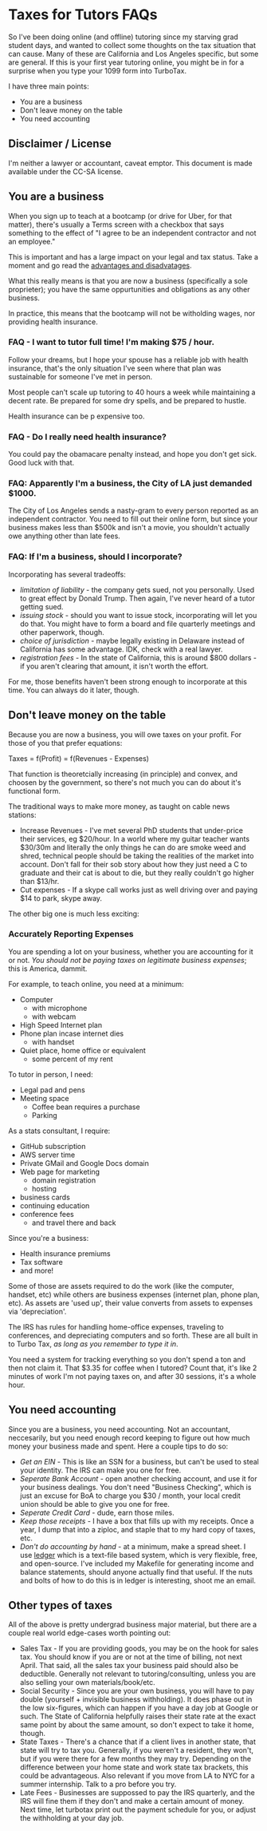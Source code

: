 # Taxes for Tutors FAQs

So I've been doing online (and offline) tutoring since my starving grad student
days, and wanted to collect some thoughts on the tax situation that can cause.
Many of these are California and Los Angeles specific, but some are general. If
this is your first year tutoring online, you might be in for a surprise when
you type your 1099 form into TurboTax.

I have three main points:

  * You are a business
  * Don't leave money on the table
  * You need accounting

## Disclaimer / License

I'm neither a lawyer or accountant, caveat emptor. This document is made
available under the CC-SA license.

## You are a business

  When you sign up to teach at a bootcamp (or drive for Uber, for that matter),
 there's usually a Terms screen with a checkbox that says something to the
effect of "I agree to be an independent contractor and not an employee."

This is important and has a large impact on your legal and tax status. Take a
 moment and go read the [advantages and
disadvatages](https://en.wikipedia.org/wiki/Independent_contractor#Advantages_and_disadvantages_to_contractors).

What this really means is that you are now a business (specifically a sole
proprieter); you have the same oppurtunities and obligations as any other
business.

In practice, this means that the bootcamp will not be witholding wages, nor
providing health insurance.

### FAQ - I want to tutor full time! I'm making $75 / hour.

Follow your dreams, but I hope your spouse has a reliable job with health
insurance, that's the only situation I've seen where that plan was sustainable
for someone I've met in person.

 Most people can't scale up tutoring to 40 hours a week while maintaining a
decent rate. Be prepared for some dry spells, and be prepared to hustle.

  Health insurance can be p expensive too.

### FAQ - Do I really need health insurance?

You could pay the obamacare penalty instead, and hope you don't get sick. Good
luck with that.

### FAQ: Apparently I'm a business, the City of LA just demanded $1000.

The City of Los Angeles sends a nasty-gram to every person reported as an
independent contractor. You need to fill out their online form, but since your
business makes less than $500k and isn't a movie, you shouldn't actually owe
anything other than late fees.

### FAQ: If I'm a business, should I incorporate?

Incorporating has several tradeoffs:

  * *limitation of liability* - the company gets sued, not you personally.
    Used to great effect by Donald Trump. Then again, I've never heard of a
tutor getting sued.
  * *issuing stock* - should you want to issue stock, incorporating will let
    you do that. You might have to form a board and file quarterly meetings and
other paperwork, though.
  * *choice of jurisdiction* - maybe legally existing in Delaware instead of
    California has some advantage. IDK, check with a real lawyer.
  * *registration fees* - In the state of California, this is around $800
    dollars - if you aren't clearing that amount, it isn't worth the effort.

For me, those benefits haven't been strong enough to incorporate at this time.
You can always do it later, though.

## Don't leave money on the table

Because you are now a business, you will owe taxes on your profit. For those of
you that prefer equations:

Taxes = f(Profit) = f(Revenues - Expenses)

That function is theoretcially increasing (in principle) and convex, and
choosen by the government, so there's not much you can do about it's functional
form.

The traditional ways to make more money, as taught on cable news stations:

  * Increase Revenues - I've met several PhD students that under-price their
    services, eg $20/hour. In a world where my guitar teacher wants $30/30m and
literally the only things he can do are smoke weed and shred, technical people
should be taking the realities of the market into account. Don't fall for their
sob story about how they just need a C to graduate and their cat is about to
die, but they really couldn't go higher than $13/hr.
  * Cut expenses - If a skype call works just as well driving over and paying
    $14 to park, skype away.

The other big one is much less exciting:


### Accurately Reporting Expenses

You are spending a lot on your business, whether you are accounting for it or
not. *You should not be paying taxes on legitimate business expenses*; this is
America, dammit.

For example, to teach online, you need at a minimum:

  * Computer
    * with microphone
    * with webcam
  * High Speed Internet plan
  * Phone plan incase internet dies
    * with handset
  * Quiet place, home office or equivalent
    * some percent of my rent


To tutor in person, I need:

  * Legal pad and pens
  * Meeting space
    * Coffee bean requires a purchase
    * Parking

As a stats consultant, I require:

  * GitHub subscription
  * AWS server time
  * Private GMail and Google Docs domain
  * Web page for marketing
    * domain registration
    * hosting
  * business cards
  * continuing education
  * conference fees
    * and travel there and back

Since you're a business:

  * Health insurance premiums
  * Tax software
  * and more!

Some of those are assets required to do the work (like the computer, handset,
  etc) while others are business expenses (internet plan, phone plan, etc). As
assets are 'used up', their value converts from assets to expenses via
'depreciation'.

The IRS has rules for handling home-office expenses, traveling to conferences,
  and depreciating computers and so forth. These are all built in to Turbo Tax,
*as long as you remember to type it in*.

You need a system for tracking everything so you don't spend a ton and then not
  claim it. That $3.35 for coffee when I tutored? Count that, it's like 2
minutes of work I'm not paying taxes on, and after 30 sessions, it's a whole
hour.





## You need accounting

Since you are a business, you need accounting. Not an accountant, neccesarily,
but you need enough record keeping to figure out how much money your business
made and spent. Here a couple tips to do so:

  * *Get an EIN* - This is like an SSN for a business, but can't be used to
    steal your identity. The IRS can make you one for free.
  * *Seperate Bank Account* - open another checking account, and use it for
    your business dealings. You don't need "Business Checking", which is just
an excuse for BoA to charge you $30 / month, your local credit union should be
able to give you one for free.
  * *Seperate Credit Card* - dude, earn those miles.
  * *Keep those receipts* - I have a box that fills up with my receipts. Once a
    year, I dump that into a ziploc, and staple that to my hard copy of taxes,
etc.
  * *Don't do accounting by hand* - at a minimum, make a spread sheet. I use
    [ledger](http://ledger-cli.org/) which is a text-file based system, which
is very flexible, free, and open-source.  I've included my Makefile for
generating income and balance statements, should anyone actually find that
useful. If the nuts and bolts of how to do this is in ledger is interesting,
shoot me an email.


## Other types of taxes

All of the above is pretty undergrad business major material, but there are a
couple real world edge-cases worth pointing out:

  * Sales Tax - If you are providing goods, you may be on the hook for sales
    tax. You should know if you are or not at the time of billing, not next
April. That said, all the sales tax your business paid should also be
deductible. Generally not relevant to tutoring/consulting, unless you are also
selling your own materials/book/etc.
  * Social Security - Since you are your own business, you will have to pay
    double (yourself + invisible business withholding). It does phase out in
the low six-figures, which can happen if you have a day job at Google or such.
The State of California helpfully raises their state rate at the exact same
point by about the same amount, so don't expect to take it home, though.
  * State Taxes - There's a chance that if a client lives in another state,
    that state will try to tax you. Generally, if you weren't a resident, they
won't, but if you were there for a few months they may try. Depending on the
difference between your home state and work state tax brackets, this could be
advantageous. Also relevant if you move from LA to NYC for a summer internship.
Talk to a pro before you try.
  * Late Fees - Businesses are suppossed to pay the IRS quarterly, and the IRS
    will fine them if they don't and make a certain amount of money. Next time,
let turbotax print out the payment schedule for you, or adjust the withholding
at your day job.
